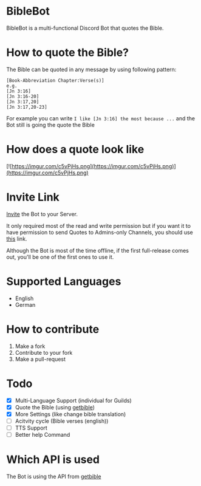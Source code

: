 # BibleBot
BibleBot is a multi-functional Discord Bot that quotes the Bible.

# How to quote the Bible?
The Bible can be quoted in any message by using following pattern:
```asciidoc
[Book-Abbreviation Chapter:Verse(s)]
e.g.
[Jn 3:16]
[Jn 3:16-20]
[Jn 3:17,20]
[Jn 3:17,20-23]
```
For example you can write `I like [Jn 3:16] the most because ...` and the Bot still is going the quote the Bible

# How does a quote look like
[![https://imgur.com/c5vPjHs.png](https://imgur.com/c5vPjHs.png)](https://imgur.com/c5vPjHs.png)

# Invite Link
[Invite](https://discord.com/api/oauth2/authorize?client_id=689383347545440313&permissions=522304&scope=bot) the Bot to your Server.

It only required most of the read and write permission but if you want it to have permission to send Quotes to Admins-only Channels, you should use [this](https://discord.com/api/oauth2/authorize?client_id=689383347545440313&permissions=8&scope=bot) link.

Although the Bot is most of the time offline, if the first full-release comes out, you'll be one of the first ones to use it.

# Supported Languages
- English
- German

# How to contribute
  1. Make a fork
  2. Contribute to your fork
  3. Make a pull-request
  
# Todo
- [x] Multi-Language Support (individual for Guilds)
- [x] Quote the Bible (using [getbible](https://getbible.net/api))
- [x] More Settings (like change bible translation)
- [ ] Acitvity cycle (Bible verses (english))
- [ ] TTS Support
- [ ] Better help Command

# Which API is used
The Bot is using the API from [getbible](https://getbible.net/api)

